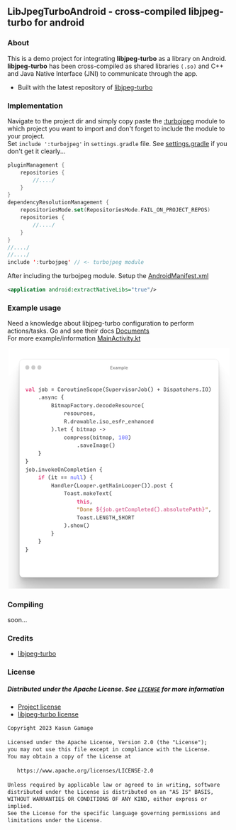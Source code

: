 ## LibJpegTurboAndroid - cross-compiled libjpeg-turbo for android

### About

This is a demo project for integrating **libjpeg-turbo** as a library on Android.
**libjpeg-turbo** has been cross-compiled as shared libraries `(.so)` and C++ and Java Native Interface (JNI) to communicate through the app.<br />

* Built with the latest repository of [libjpeg-turbo]("https://github.com/libjpeg-turbo/libjpeg-turbo/releases")

### Implementation

Navigate to the project dir and simply copy paste the [:turbojpeg](turbojpeg) module to which project you want to import and don't
forget to include the module to your project. <br />
Set `include ':turbojpeg'` in `settings.gradle` file. See [settings.gradle](settings.gradle) if you don't get it clearly...

```kotlin
pluginManagement {
    repositories {
        //..../
    }
}
dependencyResolutionManagement {
    repositoriesMode.set(RepositoriesMode.FAIL_ON_PROJECT_REPOS)
    repositories {
        //..../
    }
}
//..../
//..../
include ':turbojpeg' // <- turbojpeg module 
```

After including the turbojpeg module. Setup the [AndroidManifest.xml](app/src/main/AndroidManifest.xml)

```xml
<application android:extractNativeLibs="true"/>
```

### Example usage

Need a knowledge about libjpeg-turbo configuration to perform actions/tasks. Go and see their docs [Documents](https://libjpeg-turbo.org/Documentation/Documentation)<br />
For more example/information [MainActivity.kt](app/src/main/java/com/mrkazofficial/libjpegturbo/MainActivity.kt)

<div align="center">
	<img src="art/example.png" width="500">
</div>

### Compiling

soon...

### Credits

- [libjpeg-turbo]("https://github.com/libjpeg-turbo/libjpeg-turbo")

### License

##### Distributed under the Apache License. See [`LICENSE`]() for more information

* [Project license](LICENSE)
* [libjpeg-turbo license](https://github.com/libjpeg-turbo/libjpeg-turbo/blob/main/LICENSE.md)

```
Copyright 2023 Kasun Gamage

Licensed under the Apache License, Version 2.0 (the "License");
you may not use this file except in compliance with the License.
You may obtain a copy of the License at

   https://www.apache.org/licenses/LICENSE-2.0

Unless required by applicable law or agreed to in writing, software
distributed under the License is distributed on an "AS IS" BASIS,
WITHOUT WARRANTIES OR CONDITIONS OF ANY KIND, either express or implied.
See the License for the specific language governing permissions and
limitations under the License.
```

